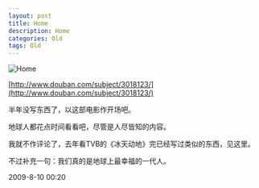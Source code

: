 ```yaml
---
layout: post
title: Home
description: Home
categories: Old
tags: Old
---
```


![Home](http://t.douban.com/lpic/s3765401.jpg)

[http://www.douban.com/subject/3018123/](http://www.douban.com/subject/3018123/)

半年没写东西了，以这部电影作开场吧。

地球人都花点时间看看吧，尽管是人尽皆知的内容。

我就不作评论了，去年看TVB的《冰天动地》完已经写过类似的东西，见这里。

不过补充一句：我们真的是地球上最幸福的一代人。

2009-8-10 00:20